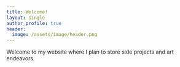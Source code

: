 ```yaml
---
title: Welcome!
layout: single
author_profile: true
header:
  image: /assets/image/header.png
---
```

Welcome to my website where I plan to store side projects and art endeavors.
